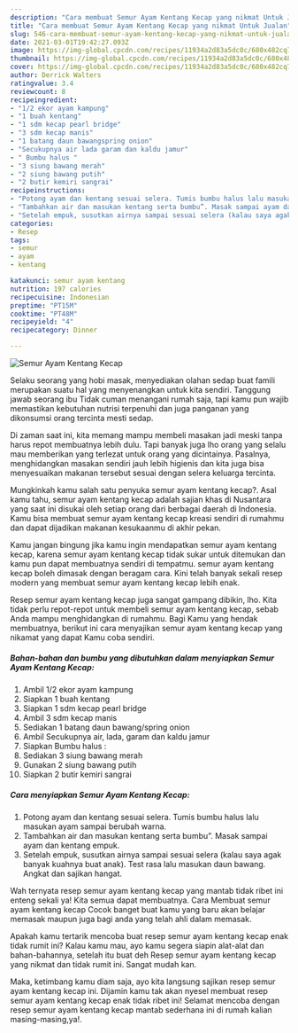 ```yaml
---
description: "Cara membuat Semur Ayam Kentang Kecap yang nikmat Untuk Jualan"
title: "Cara membuat Semur Ayam Kentang Kecap yang nikmat Untuk Jualan"
slug: 546-cara-membuat-semur-ayam-kentang-kecap-yang-nikmat-untuk-jualan
date: 2021-03-01T19:42:27.093Z
image: https://img-global.cpcdn.com/recipes/11934a2d83a5dc0c/680x482cq70/semur-ayam-kentang-kecap-foto-resep-utama.jpg
thumbnail: https://img-global.cpcdn.com/recipes/11934a2d83a5dc0c/680x482cq70/semur-ayam-kentang-kecap-foto-resep-utama.jpg
cover: https://img-global.cpcdn.com/recipes/11934a2d83a5dc0c/680x482cq70/semur-ayam-kentang-kecap-foto-resep-utama.jpg
author: Derrick Walters
ratingvalue: 3.4
reviewcount: 8
recipeingredient:
- "1/2 ekor ayam kampung"
- "1 buah kentang"
- "1 sdm kecap pearl bridge"
- "3 sdm kecap manis"
- "1 batang daun bawangspring onion"
- "Secukupnya air lada garam dan kaldu jamur"
- " Bumbu halus "
- "3 siung bawang merah"
- "2 siung bawang putih"
- "2 butir kemiri sangrai"
recipeinstructions:
- "Potong ayam dan kentang sesuai selera. Tumis bumbu halus lalu masukan ayam sampai berubah warna."
- "Tambahkan air dan masukan kentang serta bumbu”. Masak sampai ayam dan kentang empuk."
- "Setelah empuk, susutkan airnya sampai sesuai selera (kalau saya agak banyak kuahnya buat anak). Test rasa lalu masukan daun bawang. Angkat dan sajikan hangat."
categories:
- Resep
tags:
- semur
- ayam
- kentang

katakunci: semur ayam kentang 
nutrition: 197 calories
recipecuisine: Indonesian
preptime: "PT15M"
cooktime: "PT48M"
recipeyield: "4"
recipecategory: Dinner

---
```



![Semur Ayam Kentang Kecap](https://img-global.cpcdn.com/recipes/11934a2d83a5dc0c/680x482cq70/semur-ayam-kentang-kecap-foto-resep-utama.jpg)

Selaku seorang yang hobi masak, menyediakan olahan sedap buat famili merupakan suatu hal yang menyenangkan untuk kita sendiri. Tanggung jawab seorang ibu Tidak cuman menangani rumah saja, tapi kamu pun wajib memastikan kebutuhan nutrisi terpenuhi dan juga panganan yang dikonsumsi orang tercinta mesti sedap.

Di zaman  saat ini, kita memang mampu membeli masakan jadi meski tanpa harus repot membuatnya lebih dulu. Tapi banyak juga lho orang yang selalu mau memberikan yang terlezat untuk orang yang dicintainya. Pasalnya, menghidangkan masakan sendiri jauh lebih higienis dan kita juga bisa menyesuaikan makanan tersebut sesuai dengan selera keluarga tercinta. 



Mungkinkah kamu salah satu penyuka semur ayam kentang kecap?. Asal kamu tahu, semur ayam kentang kecap adalah sajian khas di Nusantara yang saat ini disukai oleh setiap orang dari berbagai daerah di Indonesia. Kamu bisa membuat semur ayam kentang kecap kreasi sendiri di rumahmu dan dapat dijadikan makanan kesukaanmu di akhir pekan.

Kamu jangan bingung jika kamu ingin mendapatkan semur ayam kentang kecap, karena semur ayam kentang kecap tidak sukar untuk ditemukan dan kamu pun dapat membuatnya sendiri di tempatmu. semur ayam kentang kecap boleh dimasak dengan beragam cara. Kini telah banyak sekali resep modern yang membuat semur ayam kentang kecap lebih enak.

Resep semur ayam kentang kecap juga sangat gampang dibikin, lho. Kita tidak perlu repot-repot untuk membeli semur ayam kentang kecap, sebab Anda mampu menghidangkan di rumahmu. Bagi Kamu yang hendak membuatnya, berikut ini cara menyajikan semur ayam kentang kecap yang nikamat yang dapat Kamu coba sendiri.

<!--inarticleads1-->

##### Bahan-bahan dan bumbu yang dibutuhkan dalam menyiapkan Semur Ayam Kentang Kecap:

1. Ambil 1/2 ekor ayam kampung
1. Siapkan 1 buah kentang
1. Siapkan 1 sdm kecap pearl bridge
1. Ambil 3 sdm kecap manis
1. Sediakan 1 batang daun bawang/spring onion
1. Ambil Secukupnya air, lada, garam dan kaldu jamur
1. Siapkan  Bumbu halus :
1. Sediakan 3 siung bawang merah
1. Gunakan 2 siung bawang putih
1. Siapkan 2 butir kemiri sangrai




<!--inarticleads2-->

##### Cara menyiapkan Semur Ayam Kentang Kecap:

1. Potong ayam dan kentang sesuai selera. Tumis bumbu halus lalu masukan ayam sampai berubah warna.
1. Tambahkan air dan masukan kentang serta bumbu”. Masak sampai ayam dan kentang empuk.
1. Setelah empuk, susutkan airnya sampai sesuai selera (kalau saya agak banyak kuahnya buat anak). Test rasa lalu masukan daun bawang. Angkat dan sajikan hangat.




Wah ternyata resep semur ayam kentang kecap yang mantab tidak ribet ini enteng sekali ya! Kita semua dapat membuatnya. Cara Membuat semur ayam kentang kecap Cocok banget buat kamu yang baru akan belajar memasak maupun juga bagi anda yang telah ahli dalam memasak.

Apakah kamu tertarik mencoba buat resep semur ayam kentang kecap enak tidak rumit ini? Kalau kamu mau, ayo kamu segera siapin alat-alat dan bahan-bahannya, setelah itu buat deh Resep semur ayam kentang kecap yang nikmat dan tidak rumit ini. Sangat mudah kan. 

Maka, ketimbang kamu diam saja, ayo kita langsung sajikan resep semur ayam kentang kecap ini. Dijamin kamu tak akan nyesel membuat resep semur ayam kentang kecap enak tidak ribet ini! Selamat mencoba dengan resep semur ayam kentang kecap mantab sederhana ini di rumah kalian masing-masing,ya!.

